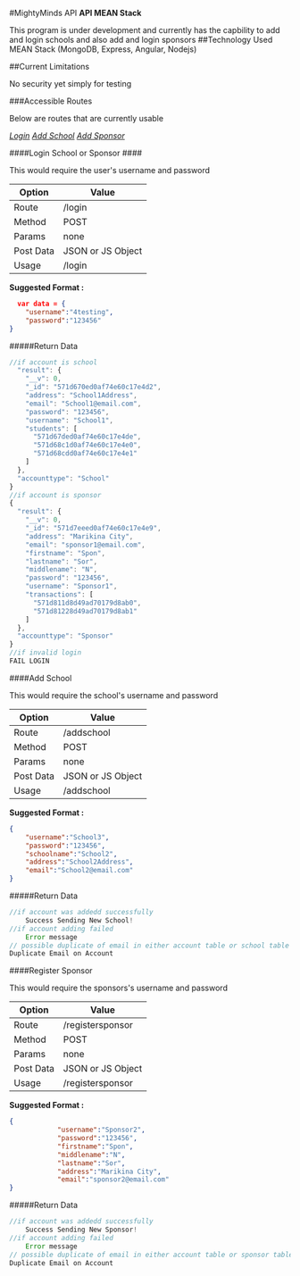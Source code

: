   
#MightyMinds API
**API MEAN Stack**

This program is under development and currently has the capbility to add and login schools and also add and login sponsors 
##Technology Used
MEAN Stack (MongoDB, Express, Angular, Nodejs)

##Current Limitations

No security yet simply for testing

###Accessible Routes

Below are routes that are currently usable

[*Login*](#login-School-or-Sponsor)
[*Add School*](#add-school)
[*Add Sponsor*](#add-sponsor)

####Login School or Sponsor ####

This would require the user's username and password

| Option | Value |
| -------- | ------ |
| Route | /login |
| Method | POST |
| Params | none|
| Post Data | JSON or JS Object |
| Usage | /login |

**Suggested Format :**

```json
  var data = {
    "username":"4testing",
    "password":"123456"
}
```

#####Return Data
```javascript
//if account is school
  "result": {
    "__v": 0,
    "_id": "571d670ed0af74e60c17e4d2",
    "address": "School1Address",
    "email": "School1@email.com",
    "password": "123456",
    "username": "School1",
    "students": [
      "571d67ded0af74e60c17e4de",
      "571d68c1d0af74e60c17e4e0",
      "571d68cdd0af74e60c17e4e1"
    ]
  },
  "accounttype": "School"
}
//if account is sponsor
{
  "result": {
    "__v": 0,
    "_id": "571d7eeed0af74e60c17e4e9",
    "address": "Marikina City",
    "email": "sponsor1@email.com",
    "firstname": "Spon",
    "lastname": "Sor",
    "middlename": "N",
    "password": "123456",
    "username": "Sponsor1",
    "transactions": [
      "571d811d8d49ad70179d8ab0",
      "571d81228d49ad70179d8ab1"
    ]
  },
  "accounttype": "Sponsor"
}
//if invalid login
FAIL LOGIN
```

####Add School

This would require the school's username and password

| Option | Value |
| - | - |
| Route | /addschool|
| Method | POST |
| Params | none|
| Post Data | JSON or JS Object |
| Usage | /addschool |

**Suggested Format :**

```json
{
    "username":"School3",
    "password":"123456",
    "schoolname":"School2",
    "address":"School2Address",
    "email":"School2@email.com"
}
```

#####Return Data
```javascript
//if account was addedd successfully
	Success Sending New School!
//if account adding failed
	Error message 
// possible duplicate of email in either account table or school table
Duplicate Email on Account
```

####Register Sponsor

This would require the sponsors's username and password

| Option | Value |
| - | - |
| Route | /registersponsor|
| Method | POST |
| Params | none|
| Post Data | JSON or JS Object |
| Usage | /registersponsor |

**Suggested Format :**

```json
{
            "username":"Sponsor2",
            "password":"123456",
            "firstname":"Spon",
            "middlename":"N",
            "lastname":"Sor",
            "address":"Marikina City",
            "email":"sponsor2@email.com"
}
```

#####Return Data
```javascript
//if account was addedd successfully
	Success Sending New Sponsor!
//if account adding failed
	Error message 
// possible duplicate of email in either account table or sponsor table
Duplicate Email on Account
```

